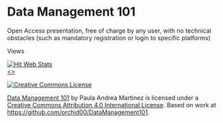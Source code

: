 # Data Management 101
Open Access presentation, free of charge by any user, with no technical obstacles (such as mandatory registration or login to specific platforms)

Views
<!-- hitwebcounter Code START -->
<a href="http://www.hitwebcounter.com" target="_blank">
<img src="http://hitwebcounter.com/counter/counter.php?page=6930386&style=0003&nbdigits=9&type=page&initCount=1" title="Hit Web Stats" Alt="Hit Web Stats"   border="0" >
</a><br/>
<!-- hitwebcounter.com --><a href="http://www.hitwebcounter.com" title="" 
target="_blank" style="font-family: ; 
font-size: px; color: #; text-decoration:  ;"><>                                        </>
</a>   


[![Creative Commons License](https://i.creativecommons.org/l/by/4.0/88x31.png)](http://creativecommons.org/licenses/by/4.0/) 

[Data Management 101](https://orchid00.github.io/DataManagement101/) by Paula Andrea Martinez is licensed under a [Creative Commons Attribution 4.0 International License](http://creativecommons.org/licenses/by/4.0/). Based on work at https://github.com/orchid00/DataManagement101.
